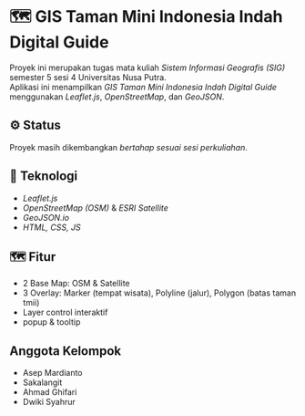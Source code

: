 # 🗺 GIS Taman Mini Indonesia Indah Digital Guide

Proyek ini merupakan tugas mata kuliah *Sistem Informasi Geografis (SIG)* semester 5 sesi 4 Universitas Nusa Putra.  
Aplikasi ini menampilkan *GIS Taman Mini Indonesia Indah Digital Guide* menggunakan *Leaflet.js*, *OpenStreetMap*, dan *GeoJSON*.


## ⚙ Status
Proyek masih dikembangkan *bertahap sesuai sesi perkuliahan*.


## 🧩 Teknologi
- *Leaflet.js*
- *OpenStreetMap (OSM)* & *ESRI Satellite*
- *GeoJSON.io*
- *HTML, CSS, JS*


## 🗺 Fitur
- 2 Base Map: OSM & Satellite  
- 3 Overlay: Marker (tempat wisata), Polyline (jalur), Polygon (batas taman tmii)  
- Layer control interaktif 
- popup & tooltip

## Anggota Kelompok
- Asep Mardianto
- Sakalangit
- Ahmad Ghifari
- Dwiki Syahrur


